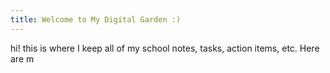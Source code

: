 ```yaml
---
title: Welcome to My Digital Garden :)
---
```


hi! this is where I keep all of my school notes, tasks, action items, etc. Here are m
